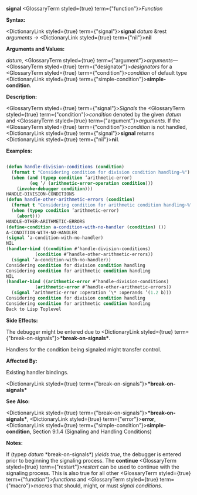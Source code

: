 **signal** <GlossaryTerm styled={true} term={"function"}><i>Function</i></GlossaryTerm> 



**Syntax:** 



<DictionaryLink styled={true} term={"signal"}><b>signal</b></DictionaryLink> *datum* &amp;rest *arguments →* <DictionaryLink styled={true} term={"nil"}><b>nil</b></DictionaryLink> 



**Arguments and Values:** 



*datum*, <GlossaryTerm styled={true} term={"argument"}><i>arguments</i></GlossaryTerm>—<GlossaryTerm styled={true} term={"designator"}><i>designators</i></GlossaryTerm> for a <GlossaryTerm styled={true} term={"condition"}><i>condition</i></GlossaryTerm> of default type <DictionaryLink styled={true} term={"simple-condition"}><b>simple-condition</b></DictionaryLink>. 



**Description:** 



<GlossaryTerm styled={true} term={"signal"}><i>Signals</i></GlossaryTerm> the <GlossaryTerm styled={true} term={"condition"}><i>condition</i></GlossaryTerm> denoted by the given *datum* and <GlossaryTerm styled={true} term={"argument"}><i>arguments</i></GlossaryTerm>. If the <GlossaryTerm styled={true} term={"condition"}><i>condition</i></GlossaryTerm> is not handled, <DictionaryLink styled={true} term={"signal"}><b>signal</b></DictionaryLink> returns <DictionaryLink styled={true} term={"nil"}><b>nil</b></DictionaryLink>. 



**Examples:**
```lisp

(defun handle-division-conditions (condition) 
  (format t "Considering condition for division condition handling~%") 
  (when (and (typep condition ’arithmetic-error) 
	     (eq ’/ (arithmetic-error-operation condition))) 
    (invoke-debugger condition))) 
HANDLE-DIVISION-CONDITIONS 
(defun handle-other-arithmetic-errors (condition) 
  (format t "Considering condition for arithmetic condition handling~%") 
  (when (typep condition ’arithmetic-error) 
    (abort))) 
HANDLE-OTHER-ARITHMETIC-ERRORS 
(define-condition a-condition-with-no-handler (condition) ()) 
A-CONDITION-WITH-NO-HANDLER 
(signal ’a-condition-with-no-handler) 
NIL 
(handler-bind ((condition #’handle-division-conditions) 
	       (condition #’handle-other-arithmetic-errors)) 
  (signal ’a-condition-with-no-handler)) 
Considering condition for division condition handling 
Considering condition for arithmetic condition handling 
NIL 
(handler-bind ((arithmetic-error #’handle-division-conditions) 
	       (arithmetic-error #’handle-other-arithmetic-errors)) 
  (signal ’arithmetic-error :operation ’\* :operands ’(1.2 b))) 
Considering condition for division condition handling 
Considering condition for arithmetic condition handling 
Back to Lisp Toplevel 

```
**Side Effects:** 



The debugger might be entered due to <DictionaryLink styled={true} term={"break-on-signals"}><b>\*break-on-signals\*</b></DictionaryLink>. 







 



 



Handlers for the condition being signaled might transfer control. 



**Affected By:** 



Existing handler bindings. 



<DictionaryLink styled={true} term={"break-on-signals"}><b>\*break-on-signals\*</b></DictionaryLink> 



**See Also:** 



<DictionaryLink styled={true} term={"break-on-signals"}><b>\*break-on-signals\*</b></DictionaryLink>, <DictionaryLink styled={true} term={"error"}><b>error</b></DictionaryLink>, <DictionaryLink styled={true} term={"simple-condition"}><b>simple-condition</b></DictionaryLink>, Section 9.1.4 (Signaling and Handling Conditions) 



**Notes:** 



If (typep *datum* \*break-on-signals\*) *yields true*, the debugger is entered prior to beginning the signaling process. The **continue** <GlossaryTerm styled={true} term={"restart"}><i>restart</i></GlossaryTerm> can be used to continue with the signaling process. This is also true for all other <GlossaryTerm styled={true} term={"function"}><i>functions</i></GlossaryTerm> and <GlossaryTerm styled={true} term={"macro"}><i>macros</i></GlossaryTerm> that should, might, or must *signal conditions*. 



